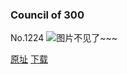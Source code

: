 ### Council of 300
No.1224
![图片不见了~~~](https://imgs.xkcd.com/comics/council_of_300.png)

[原址](https://xkcd.com//1224) [下载](https://imgs.xkcd.com/comics/council_of_300.png)

